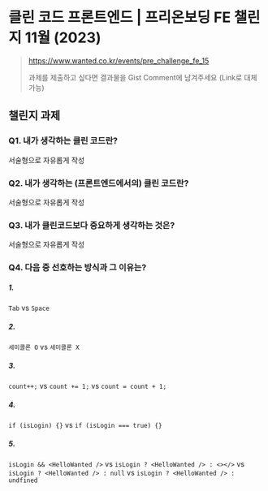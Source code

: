 # 클린 코드 프론트엔드 | 프리온보딩 FE 챌린지 11월 (2023)

>https://www.wanted.co.kr/events/pre_challenge_fe_15
>
>과제를 제출하고 싶다면 결과물을 Gist Comment에 남겨주세요 (Link로 대체 가능)

## 챌린지 과제

### Q1. 내가 생각하는 클린 코드란?

서술형으로 자유롭게 작성

### Q2. 내가 생각하는 (프론트엔드에서의) 클린 코드란?

서술형으로 자유롭게 작성

### Q3. 내가 클린코드보다 중요하게 생각하는 것은?

서술형으로 자유롭게 작성


### Q4. 다음 중 선호하는 방식과 그 이유는?

##### 1.

`Tab` vs `Space`

##### 2.

`세미콜론 O` vs `세미콜론 X`

##### 3.

`count++;` vs `count += 1;` vs `count = count + 1;`

##### 4.

`if (isLogin) {}` vs `if (isLogin === true) {}`

##### 5.

`isLogin && <HelloWanted />` vs `isLogin ? <HelloWanted /> : <></>` vs `isLogin ? <HelloWanted /> : null` vs `isLogin ? <HelloWanted /> : undfined`
